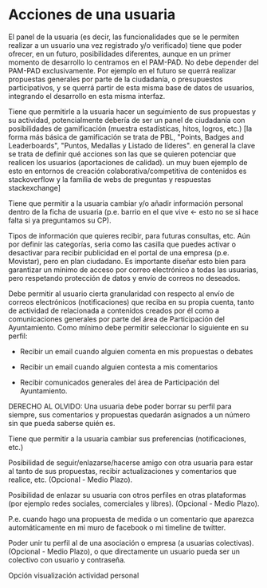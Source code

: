 # Acciones de una usuaria

El panel de la usuaria (es decir, las funcionalidades que se le permiten
realizar a un usuario una vez registrado y/o verificado) tiene que poder
ofrecer, en un futuro, posibilidades diferentes, aunque en un primer
momento de desarrollo lo centramos en el PAM-PAD. No debe depender del
PAM-PAD exclusivamente. Por ejemplo en el futuro se querrá realizar
propuestas generales por parte de la ciudadanía, o presupuestos
participativos, y se querrá partir de esta misma base de datos de
usuarios, integrando el desarrollo en esta misma interfaz.

Tiene que permitirle a la usuaria hacer un seguimiento de sus propuestas
y su actividad, potencialmente debería de ser un panel de ciudadanía con
posibilidades de gamificación (muestra estadísticas, hitos, logros,
etc.) [la forma más básica de gamificación se trata de PBL, "Points,
Badges and Leaderboards", "Puntos, Medallas y Listado de líderes". en
general la clave se trata de definir qué acciones son las que se quieren
potenciar que realicen los usuarios (aportaciones de calidad). un muy
buen ejemplo de esto en entornos de creación colaborativa/competitiva de
contenidos es stackoverflow y la familia de webs de preguntas y
respuestas stackexchange]

Tiene que permitir a la usuaria cambiar y/o añadir información personal
dentro de la ficha de usuaria (p.e. barrio en el que vive \<- esto no se
si hace falta si ya preguntamos su CP).

Tipos de información que quieres recibir, para futuras consultas, etc.
Aún por definir las categorías, seria como las casilla que puedes
activar o desactivar para recibir publicidad en el portal de una empresa
(p.e. Movistar), pero en plan ciudadano. Es importante diseñar esto bien
para garantizar un mínimo de acceso por correo electrónico a todas las
usuarias, pero respetando protección de datos y envío de correos no
deseados.

Debe permitir al usuario cierta granularidad con respecto al envío de
correos electrónicos (notificaciones) que reciba en su propia cuenta,
tanto de actividad de relacionada a contenidos creados por él como a
comunicaciones generales por parte del área de Participación del
Ayuntamiento. Como mínimo debe permitir seleccionar lo siguiente en su
perfil:

* Recibir un email cuando alguien comenta en mis propuestas o debates

* Recibir un email cuando alguien contesta a mis comentarios

* Recibir comunicados generales del área de Participación del
Ayuntamiento.

DERECHO AL OLVIDO: Una usuaria debe poder borrar su perfil para
siempre, sus comentarios y propuestas quedarán asignados a un número
sin que pueda saberse quién es.

Tiene que permitir a la usuaria cambiar sus preferencias
(notificaciones, etc.)

Posibilidad de seguir/enlazarse/hacerse amigo con otra usuaria para
estar al tanto de sus propuestas, recibir actualizaciones y comentarios
que realice, etc. (Opcional - Medio Plazo).

Posibilidad de enlazar su usuaria con otros perfiles en otras
plataformas (por ejemplo redes sociales, comerciales y libres).
 (Opcional - Medio Plazo).

P.e. cuando hago una propuesta de medida o un comentario que aparezca
automáticamente en mi muro de facebook o mi timeline de twitter.

Poder unir tu perfil al de una asociación o empresa (a usuarias
colectivas). (Opcional - Medio Plazo), o que directamente un usuario
pueda ser un colectivo con usuario y contraseña.

Opción visualización actividad personal